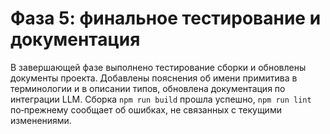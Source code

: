 # Фаза 5: финальное тестирование и документация

В завершающей фазе выполнено тестирование сборки и обновлены документы проекта.
Добавлены пояснения об имени примитива в терминологии и в описании типов,
обновлена документация по интеграции LLM. Сборка `npm run build` прошла успешно,
`npm run lint` по‑прежнему сообщает об ошибках, не связанных с текущими
изменениями.
